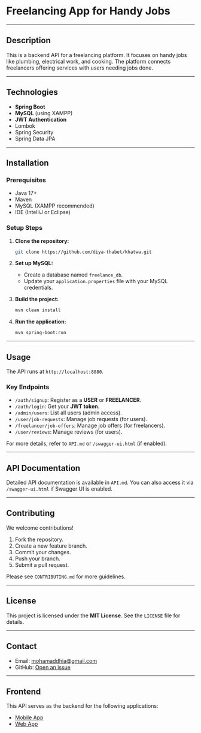 # Freelancing App for Handy Jobs

---

## Description

This is a backend API for a freelancing platform. It focuses on handy jobs like plumbing, electrical work, and cooking. The platform connects freelancers offering services with users needing jobs done.

---

## Technologies

* **Spring Boot**
* **MySQL** (using XAMPP)
* **JWT Authentication**
* Lombok
* Spring Security
* Spring Data JPA

---

## Installation

### Prerequisites

* Java 17+
* Maven
* MySQL (XAMPP recommended)
* IDE (IntelliJ or Eclipse)

### Setup Steps

1.  **Clone the repository:**
    ```bash
    git clone https://github.com/diya-thabet/khatwa.git
    ```

2.  **Set up MySQL:**
    * Create a database named `freelance_db`.
    * Update your `application.properties` file with your MySQL credentials.

3.  **Build the project:**
    ```bash
    mvn clean install
    ```

4.  **Run the application:**
    ```bash
    mvn spring-boot:run
    ```

---

## Usage

The API runs at `http://localhost:8080`.

### Key Endpoints

* `/auth/signup`: Register as a **USER** or **FREELANCER**.
* `/auth/login`: Get your **JWT token**.
* `/admin/users`: List all users (admin access).
* `/user/job-requests`: Manage job requests (for users).
* `/freelancer/job-offers`: Manage job offers (for freelancers).
* `/user/reviews`: Manage reviews (for users).

For more details, refer to `API.md` or `/swagger-ui.html` (if enabled).

---

## API Documentation

Detailed API documentation is available in `API.md`. You can also access it via `/swagger-ui.html` if Swagger UI is enabled.

---

## Contributing

We welcome contributions!

1.  Fork the repository.
2.  Create a new feature branch.
3.  Commit your changes.
4.  Push your branch.
5.  Submit a pull request.

Please see `CONTRIBUTING.md` for more guidelines.

---

## License

This project is licensed under the **MIT License**. See the `LICENSE` file for details.

---

## Contact

* Email: mohamaddhia@gmail.com
* GitHub: [Open an issue](https://github.com/diya-thabet/khatwa.git)

---

## Frontend

This API serves as the backend for the following applications:

* [Mobile App](link-to-mobile-app-repo)
* [Web App](link-to-web-app-repo)
